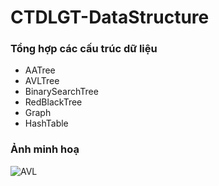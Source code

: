 # CTDLGT-DataStructure
### Tổng hợp các cấu trúc dữ liệu
+ AATree
+ AVLTree
+ BinarySearchTree
+ RedBlackTree
+ Graph
+ HashTable
### Ảnh minh hoạ
![AVL](https://user-images.githubusercontent.com/35862730/75089904-096cd380-5590-11ea-979e-6624678e899c.PNG)
